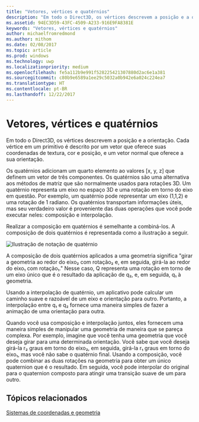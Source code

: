 ```yaml
---
title: "Vetores, vértices e quatérnios"
description: "Em todo o Direct3D, os vértices descrevem a posição e a orientação. Cada vértice em um primitivo é descrito por um vetor que oferece suas coordenadas de textura, cor e posição, e um vetor normal que oferece a sua orientação."
ms.assetid: 94EC3D59-43FC-4509-A233-916E9FA8381E
keywords: "Vetores, vértices e quatérnios"
author: michaelfromredmond
ms.author: mithom
ms.date: 02/08/2017
ms.topic: article
ms.prod: windows
ms.technology: uwp
ms.localizationpriority: medium
ms.openlocfilehash: fe5a112b9e991f528225421307880d2ac6e1a381
ms.sourcegitcommit: c80b9e6589a1ee29c5032a0b942e6a024c224ea7
ms.translationtype: HT
ms.contentlocale: pt-BR
ms.lasthandoff: 12/22/2017
---
```

# <a name="vectors-vertices-and-quaternions"></a>Vetores, vértices e quatérnios


Em todo o Direct3D, os vértices descrevem a posição e a orientação. Cada vértice em um primitivo é descrito por um vetor que oferece suas coordenadas de textura, cor e posição, e um vetor normal que oferece a sua orientação.

Os quatérnios adicionam um quarto elemento ao valores \[x, y, z\] que definem um vetor de três componentes. Os quatérnios são uma alternativa aos métodos de matriz que são normalmente usados para rotações 3D. Um quatérnio representa um eixo no espaço 3D e uma rotação em torno do eixo em questão. Por exemplo, um quatérnio pode representar um eixo (1,1,2) e uma rotação de 1 radiano. Os quatérnios transportam informações úteis, mas seu verdadeiro valor é proveniente das duas operações que você pode executar neles: composição e interpolação.

Realizar a composição em quatérnios é semelhante a combiná-los. A composição de dois quatérnios é representada como a ilustração a seguir.

![Ilustração de notação de quatérnio](images/quateq.png)

A composição de dois quatérnios aplicados a uma geometria significa "girar a geometria ao redor do eixo₂ com rotação₂ e, em seguida, girá-la ao redor do eixo₁ com rotação₁." Nesse caso, Q representa uma rotação em torno de um eixo único que é o resultado da aplicação de q₂, e, em seguida, q₁ à geometria.

Usando a interpolação de quatérnio, um aplicativo pode calcular um caminho suave e razoável de um eixo e orientação para outro. Portanto, a interpolação entre q₁ e q₂ fornece uma maneira simples de fazer a animação de uma orientação para outra.

Quando você usa composição e interpolação juntos, eles fornecem uma maneira simples de manipular uma geometria de maneira que se pareça complexa. Por exemplo, imagine que você tenha uma geometria que você deseja girar para uma determinada orientação. Você sabe que você deseja girá-la r₂ graus em torno do eixo₂, em seguida, girá-la r₁ graus em torno do eixo₁, mas você não sabe o quatérnio final. Usando a composição, você pode combinar as duas rotações na geometria para obter um único quaternion que é o resultado. Em seguida, você pode interpolar do original para o quaternion composto para atingir uma transição suave de um para outro.

## <a name="span-idrelated-topicsspanrelated-topics"></a><span id="related-topics"></span>Tópicos relacionados


[Sistemas de coordenadas e geometria](coordinate-systems-and-geometry.md)

 

 




